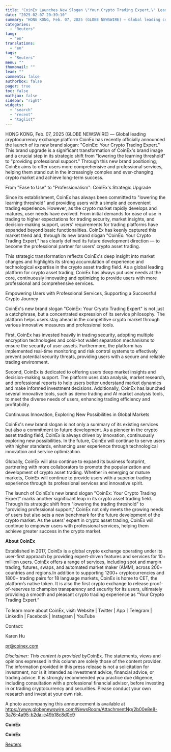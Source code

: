 ```yaml
---
title: "CoinEx Launches New Slogan \"Your Crypto Trading Expert,\" Leading a New Era in Crypto Trading Services"
date: "2025-02-07 20:39:10"
summary: "HONG KONG, Feb. 07, 2025 (GLOBE NEWSWIRE) — Global leading cryptocurrency exchange platform CoinEx has recently officially announced the launch of its new brand slogan: \"CoinEx: Your Crypto Trading Expert.\" This brand upgrade is a significant transformation of CoinEx's brand image and a crucial step in its strategic shift from..."
categories:
  - "Reuters"
lang:
  - "en"
translations:
  - "en"
tags:
  - "Reuters"
menu: ""
thumbnail: ""
lead: ""
comments: false
authorbox: false
pager: true
toc: false
mathjax: false
sidebar: "right"
widgets:
  - "search"
  - "recent"
  - "taglist"
---
```


HONG KONG, Feb. 07, 2025 (GLOBE NEWSWIRE) — Global leading cryptocurrency exchange platform CoinEx has recently officially announced the launch of its new brand slogan: "CoinEx: Your Crypto Trading Expert." This brand upgrade is a significant transformation of CoinEx's brand image and a crucial step in its strategic shift from "lowering the learning threshold" to "providing professional support." Through this new brand positioning, CoinEx aims to offer users more comprehensive and professional services, helping them stand out in the increasingly complex and ever-changing crypto market and achieve long-term success.

From "Ease to Use" to "Professionalism": CoinEx's Strategic Upgrade

Since its establishment, CoinEx has always been committed to "lowering the learning threshold" and providing users with a simple and convenient trading experience. However, as the crypto market rapidly develops and matures, user needs have evolved. From initial demands for ease of use in trading to higher expectations for trading security, market insights, and decision-making support, users' requirements for trading platforms have expanded beyond basic functionalities. CoinEx has keenly captured this market trend and, through its new brand slogan "CoinEx: Your Crypto Trading Expert," has clearly defined its future development direction — to become the professional partner for users' crypto asset trading.

This strategic transformation reflects CoinEx's deep insight into market changes and highlights its strong accumulation of experience and technological expertise in the crypto asset trading field. As a global leading platform for crypto asset trading, CoinEx has always put user needs at the core, continuously innovating and optimizing to provide users with more professional and comprehensive services.

Empowering Users with Professional Services, Supporting a Successful Crypto Journey

CoinEx's new brand slogan "CoinEx: Your Crypto Trading Expert" is not just a catchphrase, but a concentrated expression of its service philosophy. The platform helps users stay ahead in the competitive crypto market through various innovative measures and professional tools.

First, CoinEx has invested heavily in trading security, adopting multiple encryption technologies and cold-hot wallet separation mechanisms to ensure the security of user assets. Furthermore, the platform has implemented real-time monitoring and risk control systems to effectively prevent potential security threats, providing users with a secure and reliable trading environment.

Second, CoinEx is dedicated to offering users deep market insights and decision-making support. The platform uses data analysis, market research, and professional reports to help users better understand market dynamics and make informed investment decisions. Additionally, CoinEx has launched several innovative tools, such as demo trading and AI market analysis tools, to meet the diverse needs of users, enhancing trading efficiency and profitability.

Continuous Innovation, Exploring New Possibilities in Global Markets

CoinEx's new brand slogan is not only a summary of its existing services but also a commitment to future development. As a pioneer in the crypto asset trading field, CoinEx is always driven by innovation, continuously exploring new possibilities. In the future, CoinEx will continue to serve users with higher standards, enhancing user experience through technological innovation and service optimization.

Globally, CoinEx will also continue to expand its business footprint, partnering with more collaborators to promote the popularization and development of crypto asset trading. Whether in emerging or mature markets, CoinEx will continue to provide users with a superior trading experience through its professional services and innovative spirit.

The launch of CoinEx's new brand slogan "CoinEx: Your Crypto Trading Expert" marks another significant leap in its crypto asset trading field. Through its strategic shift from "lowering the trading threshold" to "providing professional support," CoinEx not only meets the growing needs of users but also sets a new benchmark for the future development of the crypto market. As the users' expert in crypto asset trading, CoinEx will continue to empower users with professional services, helping them achieve greater success in the crypto market.

**About CoinEx**

Established in 2017, CoinEx is a global crypto exchange operating under its user-first approach by providing expert-driven features and services for 10+ million users. CoinEx offers a range of services, including spot and margin trading, futures, swaps, and automated market maker (AMM), across 200+ countries and regions.In addition to supporting 1200+ cryptocurrencies and 1800+ trading pairs for 18 language markets, CoinEx is home to CET, the platform’s native token. It is also the first crypto exchange to release proof-of-reserves to champion transparency and security for its users, ultimately providing a smooth and pleasant crypto trading experience as “Your Crypto Trading Expert.”

To learn more about CoinEx, visit: Website | Twitter | App｜Telegram | LinkedIn | Facebook | Instagram | YouTube

Contact:

Karen Hu

pr@coinex.com

*Disclaimer: This content is provided by*CoinEx. The statements, views and opinions expressed in this column are solely those of the content provider. The information provided in this press release is not a solicitation for investment, nor is it intended as investment advice, financial advice, or trading advice. It is strongly recommended you practice due diligence, including consultation with a professional financial advisor, before investing in or trading cryptocurrency and securities. Please conduct your own research and invest at your own risk.

A photo accompanying this announcement is available at https://www.globenewswire.com/NewsRoom/AttachmentNg/2b00e8e8-3a76-4a95-b2da-c49b18c8d0c9

**CoinEx**

**CoinEx**

[Reuters](https://www.tradingview.com/news/reuters.com,2025-02-07:newsml_GNX3j8Bzd:0-coinex-launches-new-slogan-your-crypto-trading-expert-leading-a-new-era-in-crypto-trading-services/)
